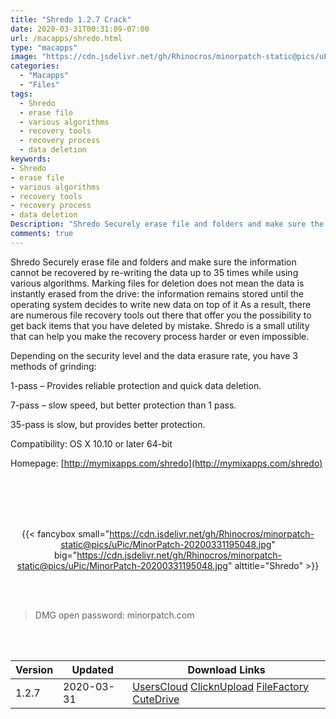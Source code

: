 ```yaml
---
title: "Shredo 1.2.7 Crack"
date: 2020-03-31T00:31:09-07:00
url: /macapps/shredo.html
type: "macapps"
image: "https://cdn.jsdelivr.net/gh/Rhinocros/minorpatch-static@pics/uPic/RH9k9B.png"
categories:
  - "Macapps"
  - "Files"
tags:
  - Shredo
  - erase file
  - various algorithms
  - recovery tools
  - recovery process
  - data deletion
keywords:
- Shredo
- erase file
- various algorithms
- recovery tools
- recovery process
- data deletion
Description: "Shredo Securely erase file and folders and make sure the information cannot be recovered by re-writing the data up to 35 times while using various algorithms"
comments: true
---
```


Shredo Securely erase file and folders and make sure the information cannot be recovered by re-writing the data up to 35 times while using various algorithms. Marking files for deletion does not mean the data is instantly erased from the drive: the information remains stored until the operating system decides to write new data on top of it As a result, there are numerous file recovery tools out there that offer you the possibility to get back items that you have deleted by mistake. Shredo is a small utility that can help you make the recovery process harder or even impossible.

Depending on the security level and the data erasure rate, you have 3 methods of grinding:

1-pass – Provides reliable protection and quick data deletion.

7-pass – slow speed, but better protection than 1 pass.

35-pass is slow, but provides better protection.



Compatibility: OS X 10.10 or later 64-bit

Homepage: [http://mymixapps.com/shredo](http://mymixapps.com/shredo)

<br/>
<br/>
<script async src="https://pagead2.googlesyndication.com/pagead/js/adsbygoogle.js"></script>
<ins class="adsbygoogle"
     style="display:block; text-align:center;"
     data-ad-layout="in-article"
     data-ad-format="fluid"
     data-ad-client="ca-pub-8746275014476192"
     data-ad-slot="5144997159"></ins>
<script>
     (adsbygoogle = window.adsbygoogle || []).push({});
</script>
<br/>
<br/>


<center>

{{< fancybox small="https://cdn.jsdelivr.net/gh/Rhinocros/minorpatch-static@pics/uPic/MinorPatch-20200331195048.jpg" big="https://cdn.jsdelivr.net/gh/Rhinocros/minorpatch-static@pics/uPic/MinorPatch-20200331195048.jpg" alttitle="Shredo" >}}

</center>

<br/>
<br/>


> DMG open password: minorpatch.com

<br/>

<br/>
<div id="history_version" class="history_version">

| Version | Updated | Download Links |
| ---- | ---- | ---- |
| 1.2.7 | 2020-03-31 | [UsersCloud](https://ouo.io/Kau5t1)   [ClicknUpload](https://ouo.io/066l1v)   [FileFactory](https://ouo.io/VFfAgRW)   [CuteDrive](https://ouo.io/Eh2iv8) |

</div>
